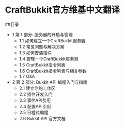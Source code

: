 # CraftBukkit官方维基中文翻译

##目录
  * 1 第 1 部分: 服务器的开启与管理
    * 1.1 如何建立一个CraftBukkit服务器
    * 1.2 常见问题与解决方案
    * 1.3 如何安装插件
    * 1.4 管理一个CraftBukkit服务器
    * 1.5 CraftBukkit指令列表
    * 1.6 CraftBukkit指令列表与相关参数
    * 1.7 Q&A
  * 2 第 2 部分: Bukkit API 编程入门与指南
    * 2.1 建立你的工作区
    * 2.2 插件开发入门
    * 2.3 事件API引用
    * 2.4 配置API引用
    * 2.5 日程式编程
    * 2.6 Bukkit API 官方文档
